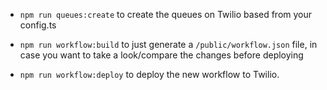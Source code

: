 - `npm run queues:create` to create the queues on Twilio based from your config.ts

- `npm run workflow:build` to just generate a `/public/workflow.json` file, in case you want to take a look/compare the changes before deploying

- `npm run workflow:deploy` to deploy the new workflow to Twilio.
